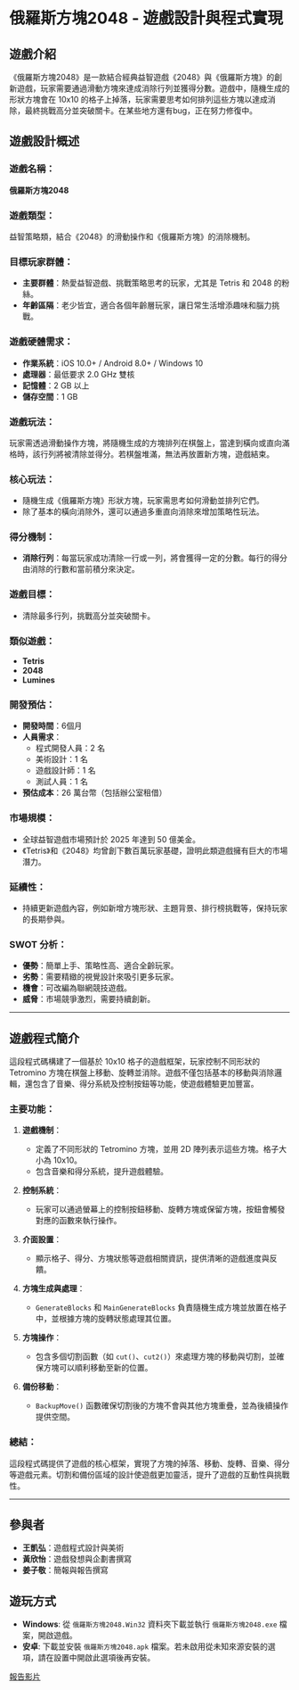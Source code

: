 # 俄羅斯方塊2048 - 遊戲設計與程式實現

## 遊戲介紹

《俄羅斯方塊2048》是一款結合經典益智遊戲《2048》與《俄羅斯方塊》的創新遊戲，玩家需要通過滑動方塊來達成消除行列並獲得分數。遊戲中，隨機生成的形狀方塊會在 10x10 的格子上掉落，玩家需要思考如何排列這些方塊以達成消除，最終挑戰高分並突破關卡。在某些地方還有bug，正在努力修復中。

## 遊戲設計概述

### 遊戲名稱：
**俄羅斯方塊2048**

### 遊戲類型：
益智策略類，結合《2048》的滑動操作和《俄羅斯方塊》的消除機制。

### 目標玩家群體：
- **主要群體**：熱愛益智遊戲、挑戰策略思考的玩家，尤其是 Tetris 和 2048 的粉絲。
- **年齡區隔**：老少皆宜，適合各個年齡層玩家，讓日常生活增添趣味和腦力挑戰。

### 遊戲硬體需求：
- **作業系統**：iOS 10.0+ / Android 8.0+ / Windows 10
- **處理器**：最低要求 2.0 GHz 雙核
- **記憶體**：2 GB 以上
- **儲存空間**：1 GB

### 遊戲玩法：
玩家需透過滑動操作方塊，將隨機生成的方塊排列在棋盤上，當達到橫向或直向滿格時，該行列將被清除並得分。若棋盤堆滿，無法再放置新方塊，遊戲結束。

### 核心玩法：
- 隨機生成《俄羅斯方塊》形狀方塊，玩家需思考如何滑動並排列它們。
- 除了基本的橫向消除外，還可以通過多重直向消除來增加策略性玩法。

### 得分機制：
- **消除行列**：每當玩家成功清除一行或一列，將會獲得一定的分數。每行的得分由消除的行數和當前積分來決定。

### 遊戲目標：
- 清除最多行列，挑戰高分並突破關卡。

### 類似遊戲：
- **Tetris**
- **2048**
- **Lumines**

### 開發預估：
- **開發時間**：6個月
- **人員需求**：
  - 程式開發人員：2 名
  - 美術設計：1 名
  - 遊戲設計師：1 名
  - 測試人員：1 名
- **預估成本**：26 萬台幣（包括辦公室租借）

### 市場規模：
- 全球益智遊戲市場預計於 2025 年達到 50 億美金。
- 《Tetris》和《2048》均曾創下數百萬玩家基礎，證明此類遊戲擁有巨大的市場潛力。

### 延續性：
- 持續更新遊戲內容，例如新增方塊形狀、主題背景、排行榜挑戰等，保持玩家的長期參與。

### SWOT 分析：
- **優勢**：簡單上手、策略性高、適合全齡玩家。
- **劣勢**：需要精緻的視覺設計來吸引更多玩家。
- **機會**：可改編為聯網競技遊戲。
- **威脅**：市場競爭激烈，需要持續創新。

---

## 遊戲程式簡介

這段程式碼構建了一個基於 10x10 格子的遊戲框架，玩家控制不同形狀的 Tetromino 方塊在棋盤上移動、旋轉並消除。遊戲不僅包括基本的移動與消除邏輯，還包含了音樂、得分系統及控制按鈕等功能，使遊戲體驗更加豐富。

### 主要功能：
1. **遊戲機制**：
   - 定義了不同形狀的 Tetromino 方塊，並用 2D 陣列表示這些方塊。格子大小為 10x10。
   - 包含音樂和得分系統，提升遊戲體驗。

2. **控制系統**：
   - 玩家可以通過螢幕上的控制按鈕移動、旋轉方塊或保留方塊，按鈕會觸發對應的函數來執行操作。

3. **介面設置**：
   - 顯示格子、得分、方塊狀態等遊戲相關資訊，提供清晰的遊戲進度與反饋。

4. **方塊生成與處理**：
   - `GenerateBlocks` 和 `MainGenerateBlocks` 負責隨機生成方塊並放置在格子中，並根據方塊的旋轉狀態處理其位置。

5. **方塊操作**：
   - 包含多個切割函數（如 `cut()`、`cut2()`）來處理方塊的移動與切割，並確保方塊可以順利移動至新的位置。

6. **備份移動**：
   - `BackupMove()` 函數確保切割後的方塊不會與其他方塊重疊，並為後續操作提供空間。

### 總結：
這段程式碼提供了遊戲的核心框架，實現了方塊的掉落、移動、旋轉、音樂、得分等遊戲元素。切割和備份區域的設計使遊戲更加靈活，提升了遊戲的互動性與挑戰性。

---

## 參與者

- **王凱弘**：遊戲程式設計與美術
- **黃欣怡**：遊戲發想與企劃書撰寫
- **姜子敬**：簡報與報告撰寫

## 遊玩方式

- **Windows**: 從 `俄羅斯方塊2048.Win32` 資料夾下載並執行 `俄羅斯方塊2048.exe` 檔案，開啟遊戲。
- **安卓**: 下載並安裝 `俄羅斯方塊2048.apk` 檔案。若未啟用從未知來源安裝的選項，請在設置中開啟此選項後再安裝。

 [報告影片](https://youtu.be/y734ngzGlGU?si=r6pliH8V5BW9HHFu)
